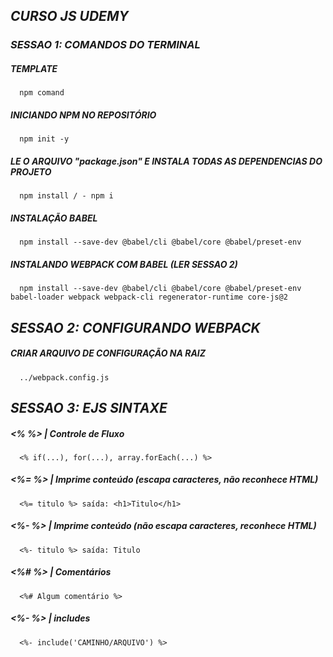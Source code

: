 
## *CURSO JS UDEMY*

### *SESSAO 1: COMANDOS DO TERMINAL* 

  ##### **TEMPLATE** #####
      npm comand

  ##### **INICIANDO NPM NO REPOSITÓRIO**
      npm init -y

  ##### **LE O ARQUIVO "package.json" E INSTALA TODAS AS DEPENDENCIAS DO PROJETO**
      npm install / - npm i

  ##### **INSTALAÇÃO BABEL** 
      npm install --save-dev @babel/cli @babel/core @babel/preset-env
 
  ##### **INSTALANDO WEBPACK COM BABEL (LER SESSAO 2)**
      npm install --save-dev @babel/cli @babel/core @babel/preset-env babel-loader webpack webpack-cli regenerator-runtime core-js@2

## *SESSAO 2: CONFIGURANDO WEBPACK*

  ##### **CRIAR ARQUIVO DE CONFIGURAÇÃO NA RAIZ**
      ../webpack.config.js

## *SESSAO 3: EJS SINTAXE*

  ##### **<% %> | Controle de Fluxo**
      <% if(...), for(...), array.forEach(...) %>

  ##### **<%= %> | Imprime conteúdo (escapa caracteres, não reconhece HTML)**
      <%= titulo %> saída: <h1>Titulo</h1>
  ##### **<%- %> | Imprime conteúdo (não escapa caracteres, reconhece HTML)**
      <%- titulo %> saída: Titulo

  ##### **<%# %> | Comentários**
      <%# Algum comentário %>

  ##### **<%- %> | includes**
      <%- include('CAMINHO/ARQUIVO') %>


  

